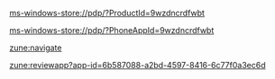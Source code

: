 [ms-windows-store://pdp/?ProductId=9wzdncrdfwbt](ms-windows-store://pdp/?ProductId=9wzdncrdfwbt)

[ms-windows-store://pdp/?PhoneAppId=9wzdncrdfwbt](ms-windows-store://pdp/?PhoneAppId=9wzdncrdfwbt)

[zune:navigate](zune:navigate)

[zune:reviewapp?app-id=6b587088-a2bd-4597-8416-6c77f0a3ec6d](zune:reviewapp?app-id=6b587088-a2bd-4597-8416-6c77f0a3ec6d)